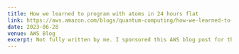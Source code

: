 ```yaml
---
title: How we learned to program with atoms in 24 hours flat
link: https://aws.amazon.com/blogs/quantum-computing/how-we-learned-to-program-with-atoms-in-24-hours-flat/
date: 2023-06-28
venue: AWS Blog
excerpt: Not fully written by me. I sponsored this AWS blog post for the winners of the 2023 issue of the MIT iQuHack quantum computing hackaton.
---
```

